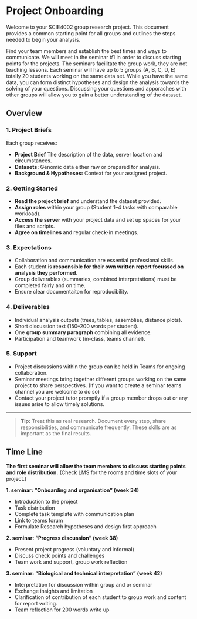 # Project Onboarding

Welcome to your SCIE4002 group research project. This document provides a common starting point for all groups and outlines the steps needed to begin your analysis.

Find your team members and establish the best times and ways to communicate. We will meet in the seminar #1 in order to discuss starting points for the projects. The seminars facilitate the group work, they are not teaching lessons. Each seminar will have up to 5 groups (A, B, C, D, E) totally 20 students working on the same data set. While you have the same data, you can form distinct hypotheses and design the analysis towards the solving of your questions. Discussing your questions and apporaches with other groups will allow you to gain a better understanding of the dataset.  

## Overview

### 1. Project Briefs

Each group receives:
- **Project Brief** The description of the data, server location and circumstances.
- **Datasets:** Genomic data either raw or prepared for analysis.
- **Background & Hypotheses:** Context for your assigned project.


### 2. Getting Started

- **Read the project brief** and understand the dataset provided.
- **Assign roles** within your group (Student 1–4 tasks with comparable workload).
- **Access the server** with your project data and set up spaces for your files and scripts.
- **Agree on timelines** and regular check-in meetings.

### 3. Expectations

- Collaboration and communication are essential professional skills.
- Each student is **responsible for their own written report focussed on analysis they performed**.
- Group deliverables (summaries, combined interpretations) must be completed fairly and on time.
- Ensure clear documentaiton for reproducibility.


### 4. Deliverables

- Individual analysis outputs (trees, tables, assemblies, distance plots).
- Short discussion text (150–200 words per student).
- One **group summary paragraph** combining all evidence.
- Participation and teamwork (in-class, teams channel).


### 5. Support

- Project discussions within the group can be held in Teams for ongoing collaboration. 
- Seminar meetings bring together different groups working on the same project to share perspectives. (If you want to create a seminar teams channel you are welcome to do so)
- Contact your project tutor promptly if a group member drops out or any issues arise to allow timely solutions.
---

> **Tip:** Treat this as real research. Document every step, share responsibilities, and communicate frequently. These skills are as important as the final results.

## Time Line
**The first seminar will allow the team members to discuss starting points and role distribution.** (Check LMS for the rooms and time slots of your project.) 

**1. seminar: “Onboarding and organisation” (week 34)**
-	Introduction to the project
-	Task distribution
-   Complete task template with communication plan
-   Link to teams forum
-   Formulate Research hypotheses and design first approach

**2. seminar: “Progress discussion” (week 38)**
-	Present project progress (voluntary and informal)
-   Discuss check points and challenges
-	Team work and support, group work reflection

**3. seminar: “Biological and technical interpretation” (week 42)**
-   Interpretation for discussion within group and or seminar
-   Exchange insights and limitation
-   Clarification of contribution of each student to group work and content for report writing.
-	Team reflection for 200 words write up
